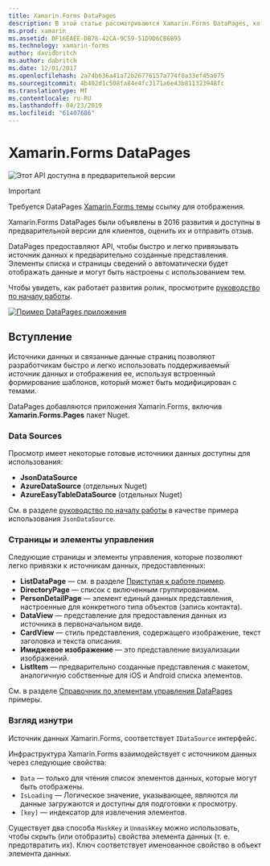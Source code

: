 ```yaml
---
title: Xamarin.Forms DataPages
description: В этой статье рассматриваются Xamarin.Forms DataPages, которые обеспечивают API, чтобы быстро и легко привязать источник данных к предварительно созданные представления.
ms.prod: xamarin
ms.assetid: DF16EAEE-DB78-42CA-9C59-51D9D6CB6B95
ms.technology: xamarin-forms
author: davidbritch
ms.author: dabritch
ms.date: 12/01/2017
ms.openlocfilehash: 2a74b636a41a72b26776157a774f0a33ef45a075
ms.sourcegitcommit: 4b402d1c508fa84e4fc3171a6e43b811323948fc
ms.translationtype: MT
ms.contentlocale: ru-RU
ms.lasthandoff: 04/23/2019
ms.locfileid: "61407686"
---
```

# <a name="xamarinforms-datapages"></a>Xamarin.Forms DataPages

![](~/media/shared/preview.png "Этот API доступна в предварительной версии")

> [!IMPORTANT]
> Требуется DataPages [Xamarin.Forms темы](~/xamarin-forms/user-interface/themes/index.md) ссылку для отображения.

Xamarin.Forms DataPages были объявлены в 2016 развития и доступны в предварительной версии для клиентов, оценить их и отправить отзыв.

DataPages предоставляют API, чтобы быстро и легко привязывать источник данных к предварительно созданные представления. Элементы списка и страницы сведений о автоматически будет отображать данные и могут быть настроены с использованием тем.

Чтобы увидеть, как работает развития ролик, просмотрите [руководство по началу работы](get-started.md).

[![](images/demo-sml.png "Пример DataPages приложения")](images/demo.png#lightbox "DataPages примера приложения")

## <a name="introduction"></a>Вступление

Источники данных и связанные данные страниц позволяют разработчикам быстро и легко использовать поддерживаемый источник данных и отображения ее, используя встроенный формирование шаблонов, который может быть модифицирован с темами.

DataPages добавляются приложения Xamarin.Forms, включив **Xamarin.Forms.Pages** пакет Nuget.

### <a name="data-sources"></a>Data Sources

Просмотр имеет некоторые готовые источники данных доступны для использования:

* **JsonDataSource**
* **AzureDataSource** (отдельных Nuget)
* **AzureEasyTableDataSource** (отдельных Nuget)

См. в разделе [руководство по началу работы](get-started.md) в качестве примера использования `JsonDataSource`.


### <a name="pages--controls"></a>Страницы и элементы управления

Следующие страницы и элементы управления, которые позволяют легко привязки к источникам данных, предоставленных:

* **ListDataPage** — см. в разделе [Приступая к работе пример](get-started.md).
* **DirectoryPage** — список с включенным группированием.
* **PersonDetailPage** — элемент единый данных представления, настроенные для конкретного типа объектов (запись контакта).
* **DataView** — представление для предоставления данных из источника в первоначальном виде.
* **CardView** — стиль представления, содержащего изображение, текст заголовка и текста описания.
* **Имиджевое изображение** — это представление визуализации изображений.
* **ListItem** — предварительно созданные представления с макетом, аналогичную собственные для iOS и Android списка элементов.

См. в разделе [Справочник по элементам управления DataPages](controls.md) примеры.



### <a name="under-the-hood"></a>Взгляд изнутри

Источник данных Xamarin.Forms, соответствует `IDataSource` интерфейс.

Инфраструктура Xamarin.Forms взаимодействует с источником данных через следующие свойства:

* `Data` — только для чтения список элементов данных, которые могут быть отображены.
* `IsLoading` — Логическое значение, указывающее, являются ли данные загружаются и доступны для подготовки к просмотру.
* `[key]` — индексатор для извлечения элементов.

Существует два способа `MaskKey` и `UnmaskKey` можно использовать, чтобы скрыть (или отобразить) свойства элемента данных (т. е. предотвратить их).
Ключ соответствует именованное свойство в объект элемента данных.
